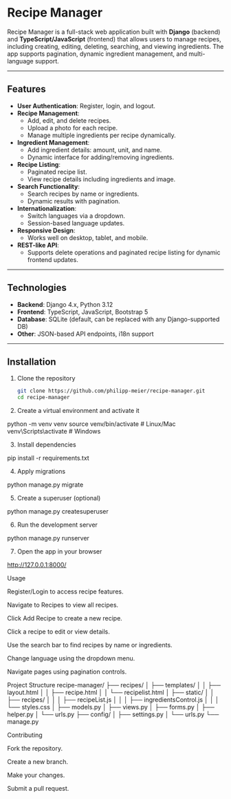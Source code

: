 # Recipe Manager

Recipe Manager is a full-stack web application built with **Django** (backend) and **TypeScript/JavaScript** (frontend) that allows users to manage recipes, including creating, editing, deleting, searching, and viewing ingredients. The app supports pagination, dynamic ingredient management, and multi-language support.

---

## Features

- **User Authentication**: Register, login, and logout.
- **Recipe Management**:
  - Add, edit, and delete recipes.
  - Upload a photo for each recipe.
  - Manage multiple ingredients per recipe dynamically.
- **Ingredient Management**:
  - Add ingredient details: amount, unit, and name.
  - Dynamic interface for adding/removing ingredients.
- **Recipe Listing**:
  - Paginated recipe list.
  - View recipe details including ingredients and image.
- **Search Functionality**:
  - Search recipes by name or ingredients.
  - Dynamic results with pagination.
- **Internationalization**:
  - Switch languages via a dropdown.
  - Session-based language updates.
- **Responsive Design**:
  - Works well on desktop, tablet, and mobile.
- **REST-like API**:
  - Supports delete operations and paginated recipe listing for dynamic frontend updates.

---

## Technologies

- **Backend**: Django 4.x, Python 3.12
- **Frontend**: TypeScript, JavaScript, Bootstrap 5
- **Database**: SQLite (default, can be replaced with any Django-supported DB)
- **Other**: JSON-based API endpoints, i18n support

---

## Installation

1. Clone the repository
   ```bash
   git clone https://github.com/philipp-meier/recipe-manager.git
   cd recipe-manager
2. Create a virtual environment and activate it

python -m venv venv
source venv/bin/activate  # Linux/Mac
venv\Scripts\activate     # Windows


3. Install dependencies

pip install -r requirements.txt


4. Apply migrations

python manage.py migrate


5. Create a superuser (optional)

python manage.py createsuperuser


6. Run the development server

python manage.py runserver


7. Open the app in your browser

http://127.0.0.1:8000/



Usage

Register/Login to access recipe features.

Navigate to Recipes to view all recipes.

Click Add Recipe to create a new recipe.

Click a recipe to edit or view details.

Use the search bar to find recipes by name or ingredients.

Change language using the dropdown menu.

Navigate pages using pagination controls.

Project Structure
recipe-manager/
├── recipes/
│   ├── templates/
│   │   ├── layout.html
│   │   ├── recipe.html
│   │   └── recipelist.html
│   ├── static/
│   │   ├── recipes/
│   │   │   ├── recipeList.js
│   │   │   ├── ingredientsControl.js
│   │   │   └── styles.css
│   ├── models.py
│   ├── views.py
│   ├── forms.py
│   ├── helper.py
│   └── urls.py
├── config/
│   ├── settings.py
│   └── urls.py
└── manage.py

Contributing

Fork the repository.

Create a new branch.

Make your changes.

Submit a pull request.
